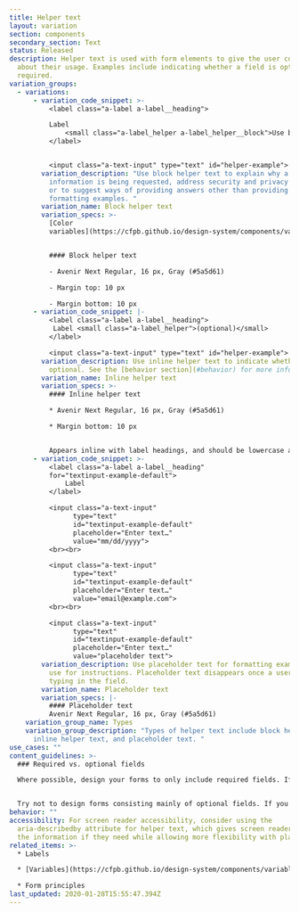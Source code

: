 ```yaml
---
title: Helper text
layout: variation
section: components
secondary_section: Text
status: Released
description: Helper text is used with form elements to give the user context
  about their usage. Examples include indicating whether a field is optional or
  required.
variation_groups:
  - variations:
      - variation_code_snippet: >-
          <label class="a-label a-label__heading">

          Label
              <small class="a-label_helper a-label_helper__block">Use block helper text for instructions</small>
          </label>


          <input class="a-text-input" type="text" id="helper-example">
        variation_description: "Use block helper text to explain why a piece of
          information is being requested, address security and privacy concerns,
          or to suggest ways of providing answers other than providing
          formatting examples. "
        variation_name: Block helper text
        variation_specs: >-
          [Color
          variables](https://cfpb.github.io/design-system/components/variables#forms-1) 


          #### Block helper text

          - Avenir Next Regular, 16 px, Gray (#5a5d61)

          - Margin top: 10 px

          - Margin bottom: 10 px
      - variation_code_snippet: |-
          <label class="a-label a-label__heading">
           Label <small class="a-label_helper">(optional)</small>
          </label>

          <input class="a-text-input" type="text" id="helper-example">
        variation_description: Use inline helper text to indicate whether a field is
          optional. See the [behavior section](#behavior) for more information.
        variation_name: Inline helper text
        variation_specs: >-
          #### Inline helper text

          * Avenir Next Regular, 16 px, Gray (#5a5d61)

          * Margin bottom: 10 px


          Appears inline with label headings, and should be lowercase and placed in parenthesis after the label.
      - variation_code_snippet: >-
          <label class="a-label a-label__heading"
          for="textinput-example-default">
              Label
          </label>

          <input class="a-text-input"
                type="text"
                id="textinput-example-default"
                placeholder="Enter text…"
                value="mm/dd/yyyy">
          <br><br>

          <input class="a-text-input"
                type="text"
                id="textinput-example-default"
                placeholder="Enter text…"
                value="email@example.com">
          <br><br>

          <input class="a-text-input"
                type="text"
                id="textinput-example-default"
                placeholder="Enter text…"
                value="placeholder text">
        variation_description: Use placeholder text for formatting examples only. Don’t
          use for instructions. Placeholder text disappears once a user begins
          typing in the field.
        variation_name: Placeholder text
        variation_specs: |-
          #### Placeholder text
          Avenir Next Regular, 16 px, Gray (#5a5d61)
    variation_group_name: Types
    variation_group_description: "Types of helper text include block helper text,
      inline helper text, and placeholder text. "
use_cases: ""
content_guidelines: >-
  ### Required vs. optional fields

  Where possible, design your forms to only include required fields. If it’s not required, ask yourself if it’s really necessary to include at all. Add instructions at the top of the form to clearly indicate that all fields are required unless otherwise noted. If a field is optional, indicate it with inline helper text, as shown above. Don’t indicate which fields are required; that would only introduce redundant visual noise.


  Try not to design forms consisting mainly of optional fields. If you must do so, mark required field labels only with inline helper text.
behavior: ""
accessibility: For screen reader accessibility, consider using the
  aria-describedby attribute for helper text, which gives screen readers users
  the information if they need while allowing more flexibility with placement.
related_items: >-
  * Labels 

  * [Variables](https://cfpb.github.io/design-system/components/variables#forms-1)

  * Form principles
last_updated: 2020-01-28T15:55:47.394Z
---
```


